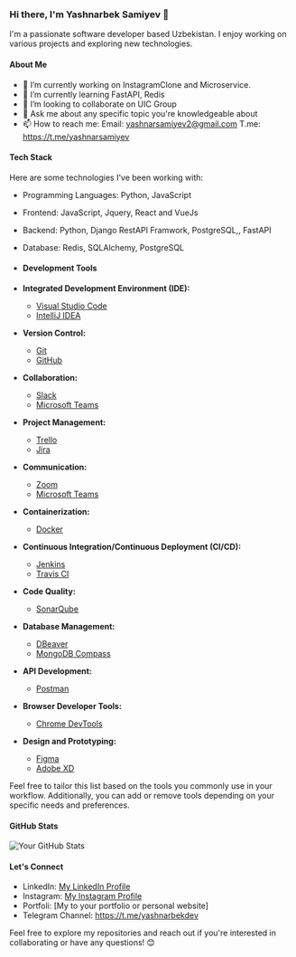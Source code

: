 ### Hi there, I'm Yashnarbek Samiyev 👋

I'm a passionate software developer based Uzbekistan. I enjoy working on various projects and exploring new technologies.

#### About Me

- 🔭 I’m currently working on  InstagramClone and Microservice.
- 🌱 I’m currently learning FastAPI, Redis
- 👯 I’m looking to collaborate on UIC Group
- 💬 Ask me about any specific topic you're knowledgeable about
- 📫 How to reach me: Email: yashnarsamiyev2@gmail.com T.me: https://t.me/yashnarsamiyev

#### Tech Stack

Here are some technologies I've been working with:

- Programming Languages: Python, JavaScript
- Frontend: JavaScript, Jquery, React and VueJs
- Backend: Python, Django RestAPI Framwork, PostgreSQL,, FastAPI
- Database: Redis, SQLAlchemy, PostgreSQL
- #### Development Tools

- **Integrated Development Environment (IDE):**
  - [Visual Studio Code](https://code.visualstudio.com/)
  - [IntelliJ IDEA](https://www.jetbrains.com/idea/)

- **Version Control:**
  - [Git](https://git-scm.com/)
  - [GitHub](https://github.com/)

- **Collaboration:**
  - [Slack](https://slack.com/)
  - [Microsoft Teams](https://teams.microsoft.com/)

- **Project Management:**
  - [Trello](https://trello.com/)
  - [Jira](https://www.atlassian.com/software/jira)

- **Communication:**
  - [Zoom](https://zoom.us/)
  - [Microsoft Teams](https://teams.microsoft.com/)

- **Containerization:**
  - [Docker](https://www.docker.com/)

- **Continuous Integration/Continuous Deployment (CI/CD):**
  - [Jenkins](https://www.jenkins.io/)
  - [Travis CI](https://travis-ci.org/)

- **Code Quality:**
  - [SonarQube](https://www.sonarqube.org/)

- **Database Management:**
  - [DBeaver](https://dbeaver.io/)
  - [MongoDB Compass](https://www.mongodb.com/try/download/compass)

- **API Development:**
  - [Postman](https://www.postman.com/)

- **Browser Developer Tools:**
  - [Chrome DevTools](https://developers.google.com/web/tools/chrome-devtools)

- **Design and Prototyping:**
  - [Figma](https://www.figma.com/)
  - [Adobe XD](https://www.adobe.com/products/xd.html)

Feel free to tailor this list based on the tools you commonly use in your workflow. Additionally, you can add or remove tools depending on your specific needs and preferences.


#### GitHub Stats

![Your GitHub Stats](https://github-readme-stats.vercel.app/api?username=YourGitHubUsername&show_icons=true&hide_border=true)

#### Let's Connect

- LinkedIn: [My LinkedIn Profile]()
- Instagram: [My Instagram Profile](https://www.instagram.com/samiyevyashnarbek/)
- Portfoli: [My to your portfolio or personal website]
- Telegram Channel: https://t.me/yashnarbekdev

Feel free to explore my repositories and reach out if you're interested in collaborating or have any questions! 😊
